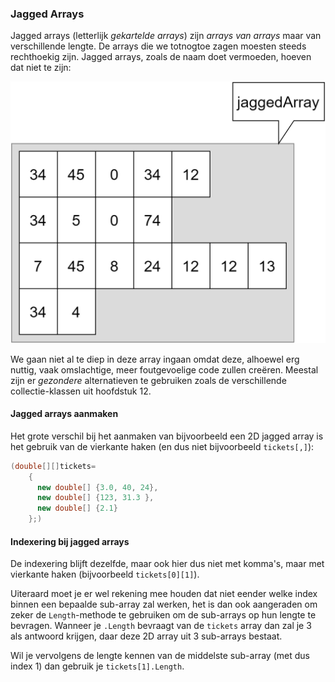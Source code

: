### Jagged Arrays

Jagged arrays (letterlijk *gekartelde arrays*) zijn *arrays van arrays* maar van verschillende lengte. De arrays die we totnogtoe zagen moesten steeds rechthoekig zijn. Jagged arrays, zoals de naam doet vermoeden, hoeven dat niet te zijn:


![Voorbeeld van een jagged array.](../assets/5_arrays/jaggedt.png)

We gaan niet al te diep in deze array ingaan omdat deze, alhoewel erg nuttig, vaak omslachtige, meer foutgevoelige code zullen creëren. Meestal zijn er *gezondere* alternatieven te gebruiken zoals de verschillende collectie-klassen uit hoofdstuk 12.

#### Jagged arrays aanmaken

Het grote verschil bij het aanmaken van bijvoorbeeld een 2D jagged array is het gebruik van de vierkante haken (en dus niet bijvoorbeeld ``tickets[,]``):

```csharp
(double[][]tickets=
    {
      new double[] {3.0, 40, 24},
      new double[] {123, 31.3 },
      new double[] {2.1}
    };)

```



#### Indexering bij jagged arrays

De indexering blijft dezelfde, maar ook hier dus niet met komma's, maar met vierkante haken (bijvoorbeeld ``tickets[0][1]``).

Uiteraard moet je er wel rekening mee houden dat niet eender welke index binnen een bepaalde sub-array zal werken, het is dan ook aangeraden om zeker de ``Length``-methode te gebruiken om de sub-arrays op hun lengte te bevragen. Wanneer je ``.Length`` bevraagt van de ``tickets`` array dan zal je 3 als antwoord krijgen, daar deze 2D array uit 3 sub-arrays bestaat.

Wil je vervolgens de lengte kennen van de middelste sub-array (met dus index 1) dan gebruik je ``tickets[1].Length``.
